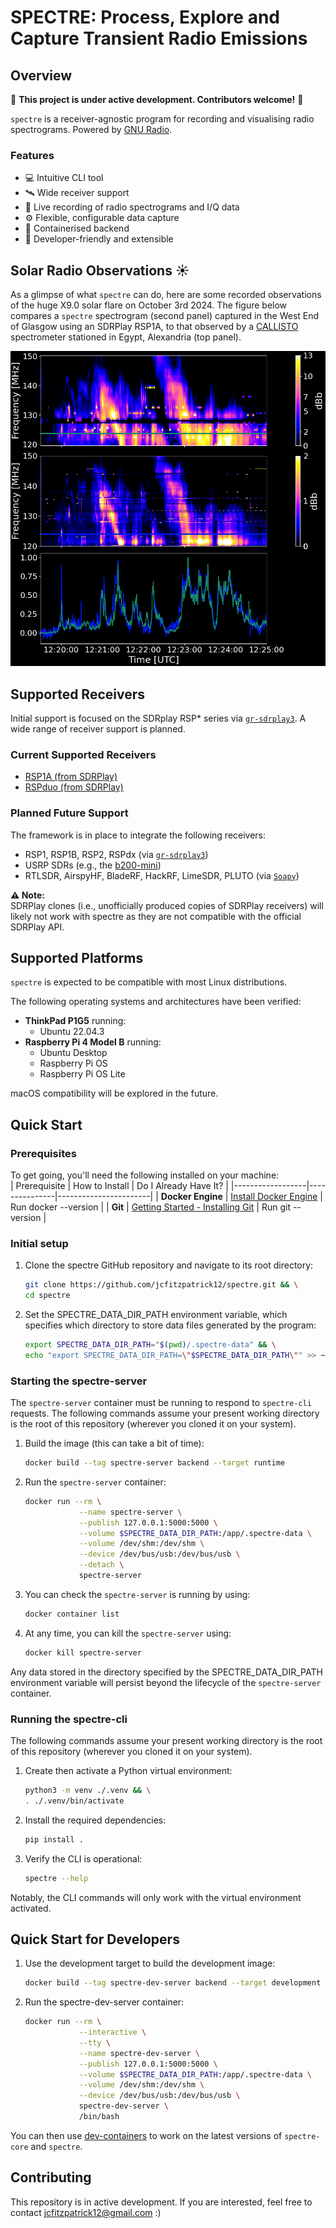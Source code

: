 # **SPECTRE: Process, Explore and Capture Transient Radio Emissions**

## Overview

📢 **This project is under active development. Contributors welcome!** 📢

`spectre` is a receiver-agnostic program for recording and visualising radio spectrograms. Powered by [GNU Radio](https://www.gnuradio.org/).

### **Features**
- 💻 Intuitive CLI tool  
- 🛰️ Wide receiver support  
- 💾 Live recording of radio spectrograms and I/Q data  
- ⚙️ Flexible, configurable data capture  
- 🐳 Containerised backend  
- 🔧 Developer-friendly and extensible



## Solar Radio Observations ☀️
As a glimpse of what `spectre` can do, here are some recorded observations of the huge X9.0 solar flare on October 3rd 2024. The figure below compares a `spectre` spectrogram (second panel) captured in the West End of Glasgow using an SDRPlay RSP1A, to that observed by a [CALLISTO](https://e-callisto.org/) spectrometer stationed in Egypt, Alexandria (top panel).

![Solar flare observations comparison](docs/gallery/comparison.png)


## Supported Receivers

Initial support is focused on the SDRplay RSP* series via [`gr-sdrplay3`](https://github.com/fventuri/gr-sdrplay3). A wide range of receiver support is planned.

### **Current Supported Receivers**
- [RSP1A (from SDRPlay)](https://www.sdrplay.com/rsp1a/)  
- [RSPduo (from SDRPlay)](https://www.sdrplay.com/rspduo/)  

### **Planned Future Support**
The framework is in place to integrate the following receivers:
- RSP1, RSP1B, RSP2, RSPdx (via [`gr-sdrplay3`](https://github.com/fventuri/gr-sdrplay3))  
- USRP SDRs (e.g., the [b200-mini](https://www.ettus.com/all-products/usrp-b200mini/))  
- RTLSDR, AirspyHF, BladeRF, HackRF, LimeSDR, PLUTO (via [`Soapy`](https://wiki.gnuradio.org/index.php/Soapy))  

**⚠️ Note:**  
SDRPlay clones (i.e., unofficially produced copies of SDRPlay receivers) will likely not work with spectre as they are not compatible with the official SDRPlay API.  


## Supported Platforms
`spectre` is expected to be compatible with most Linux distributions.

The following operating systems and architectures have been verified:   
- **ThinkPad P1G5** running:
  - Ubuntu 22.04.3  
- **Raspberry Pi 4 Model B** running:
  - Ubuntu Desktop  
  - Raspberry Pi OS  
  - Raspberry Pi OS Lite  

macOS compatibility will be explored in the future.


## Quick Start

### **Prerequisites**
To get going, you'll need the following installed on your machine:  
| Prerequisite      | How to Install | Do I Already Have It? |
|------------------|---------------|-----------------------|
| **Docker Engine** | [Install Docker Engine](https://docs.docker.com/engine/install/) | Run docker --version |
| **Git**          | [Getting Started - Installing Git](https://git-scm.com/book/en/v2/Getting-Started-Installing-Git) | Run git --version |



### **Initial setup**
1. Clone the spectre GitHub repository and navigate to its root directory:    
   ```bash
   git clone https://github.com/jcfitzpatrick12/spectre.git && \
   cd spectre
   ```


2. Set the SPECTRE_DATA_DIR_PATH environment variable, which specifies which directory to store data files generated by the program:  
   ```bash
   export SPECTRE_DATA_DIR_PATH="$(pwd)/.spectre-data" && \
   echo "export SPECTRE_DATA_DIR_PATH=\"$SPECTRE_DATA_DIR_PATH\"" >> ~/.bashrc
   ```


### **Starting the spectre-server**
The `spectre-server` container must be running to respond to `spectre-cli` requests. The following commands assume your present working directory is the root of this repository (wherever you cloned it on your system).

1. Build the image (this can take a bit of time):    
   ```bash
   docker build --tag spectre-server backend --target runtime
   ```


2. Run the `spectre-server` container:  
   ```bash
   docker run --rm \
               --name spectre-server \
               --publish 127.0.0.1:5000:5000 \
               --volume $SPECTRE_DATA_DIR_PATH:/app/.spectre-data \
               --volume /dev/shm:/dev/shm \
               --device /dev/bus/usb:/dev/bus/usb \
               --detach \
               spectre-server
   ```

 
3. You can check the `spectre-server` is running by using:  
   ```bash
   docker container list
   ```


4. At any time, you can kill the ``spectre-server`` using:    
   ```bash
   docker kill spectre-server
   ```

Any data stored in the directory specified by the SPECTRE_DATA_DIR_PATH environment variable will persist beyond the lifecycle of the `spectre-server` container.

### **Running the spectre-cli**
The following commands assume your present working directory is the root of this repository (wherever you cloned it on your system).

1. Create then activate a Python virtual environment: 
   ```bash
   python3 -m venv ./.venv && \
   . ./.venv/bin/activate
   ```


2. Install the required dependencies:  
   ```bash
   pip install .
   ```


3. Verify the CLI is operational:  
   ```bash
   spectre --help
   ```

Notably, the CLI commands will only work with the virtual environment activated.


## **Quick Start for Developers**
1. Use the development target to build the development image:    
   ```bash
   docker build --tag spectre-dev-server backend --target development
   ```


2. Run the spectre-dev-server container:  
   ```bash
   docker run --rm \
               --interactive \
               --tty \
               --name spectre-dev-server \
               --publish 127.0.0.1:5000:5000 \
               --volume $SPECTRE_DATA_DIR_PATH:/app/.spectre-data \
               --volume /dev/shm:/dev/shm \
               --device /dev/bus/usb:/dev/bus/usb \
               spectre-dev-server \
               /bin/bash
   ```

You can then use [dev-containers](https://code.visualstudio.com/docs/devcontainers/containers) to work on the latest versions of `spectre-core` and `spectre`.

## Contributing
This repository is in active development. If you are interested, feel free to contact  jcfitzpatrick12@gmail.com :)